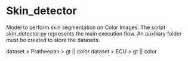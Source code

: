 # Skin_detector
Model to perform skin segmentation on Color Images. The script skin_detector.py represents the main execution flow. An auxiliary folder must be created to store the datasets.

dataset > Pratheepan > gt || color
dataset > ECU > gt || color
